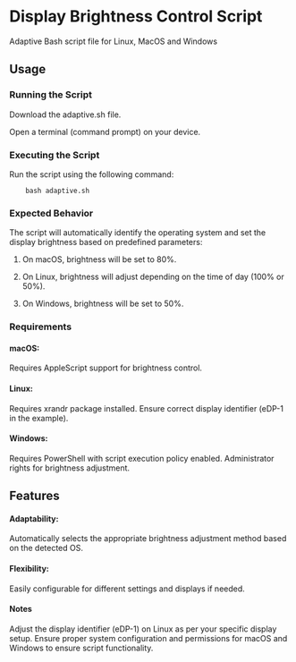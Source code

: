 # Display Brightness Control Script
Adaptive Bash script file for Linux, MacOS and Windows

## Usage
### Running the Script
Download the adaptive.sh file.
    
Open a terminal (command prompt) on your device.

### Executing the Script
Run the script using the following command:

        bash adaptive.sh

### Expected Behavior
The script will automatically identify the operating system and set the display brightness based on predefined parameters:

1) On macOS, brightness will be set to 80%.
    
2) On Linux, brightness will adjust depending on the time of day (100% or 50%).
    
3) On Windows, brightness will be set to 50%.

### Requirements

#### macOS:
Requires AppleScript support for brightness control.

#### Linux:
Requires xrandr package installed.
Ensure correct display identifier (eDP-1 in the example).

#### Windows:
Requires PowerShell with script execution policy enabled.
Administrator rights for brightness adjustment.

## Features
#### Adaptability:
Automatically selects the appropriate brightness adjustment method based on the detected OS.
#### Flexibility:
Easily configurable for different settings and displays if needed.

#### Notes
Adjust the display identifier (eDP-1) on Linux as per your specific display setup.
Ensure proper system configuration and permissions for macOS and Windows to ensure script functionality.
